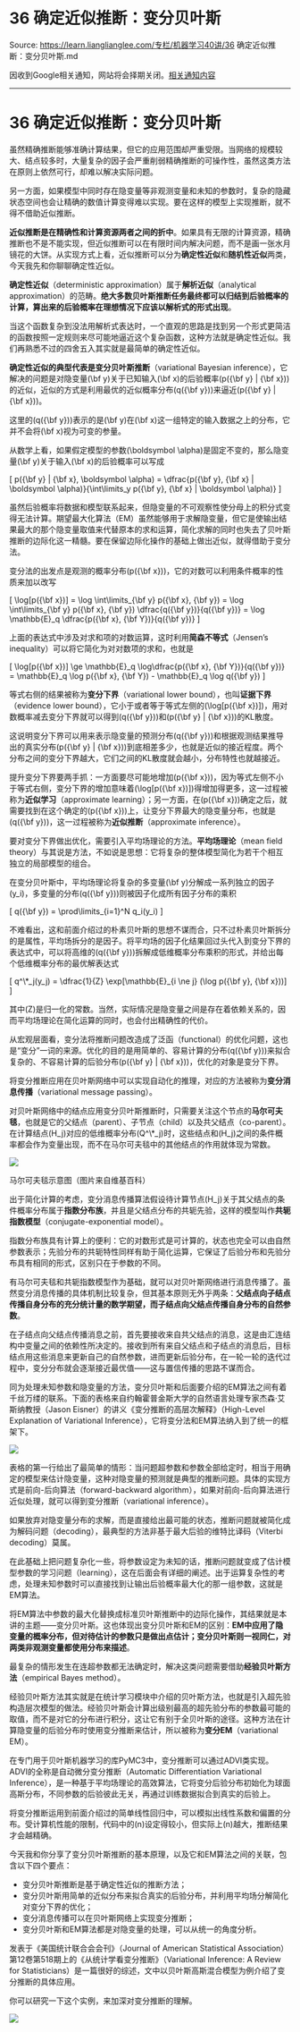 # 36 确定近似推断：变分贝叶斯 

Source: https://learn.lianglianglee.com/专栏/机器学习40讲/36 确定近似推断：变分贝叶斯.md

因收到Google相关通知，网站将会择期关闭。[相关通知内容](https://lumendatabase.org/notices/44265620)

---

# 36 确定近似推断：变分贝叶斯

虽然精确推断能够准确计算结果，但它的应用范围却严重受限。当网络的规模较大、结点较多时，大量复杂的因子会严重削弱精确推断的可操作性，虽然这类方法在原则上依然可行，却难以解决实际问题。

另一方面，如果模型中同时存在隐变量等非观测变量和未知的参数时，复杂的隐藏状态空间也会让精确的数值计算变得难以实现。要在这样的模型上实现推断，就不得不借助近似推断。

**近似推断是在精确性和计算资源两者之间的折中**。如果具有无限的计算资源，精确推断也不是不能实现，但近似推断可以在有限时间内解决问题，而不是画一张水月镜花的大饼。从实现方式上看，近似推断可以分为**确定性近似**和**随机性近似**两类，今天我先和你聊聊确定性近似。

**确定性近似**（deterministic approximation）属于**解析近似**（analytical approximation）的范畴。**绝大多数贝叶斯推断任务最终都可以归结到后验概率的计算，算出来的后验概率在理想情况下应该以解析式的形式出现**。

当这个函数复杂到没法用解析式表达时，一个直观的思路是找到另一个形式更简洁的函数按照一定规则来尽可能地逼近这个复杂函数，这种方法就是确定性近似。我们再熟悉不过的四舍五入其实就是最简单的确定性近似。

**确定性近似的典型代表是变分贝叶斯推断**（variational Bayesian inference），它解决的问题是对隐变量\(\\bf y\)关于已知输入\(\\bf x\)的后验概率\(p({\\bf y} | {\\bf x})\)的近似，近似的方式是利用最优的近似概率分布\(q({\\bf y})\)来逼近\(p({\\bf y} | {\\bf x})\)。

这里的\(q({\\bf y})\)表示的是\(\\bf y\)在\(\\bf x\)这一组特定的输入数据之上的分布，它并不会将\(\\bf x\)视为可变的参量。

从数学上看，如果假定模型的参数\(\\boldsymbol \\alpha\)是固定不变的，那么隐变量\(\\bf y\)关于输入\(\\bf x\)的后验概率可以写成

\[ p({\\bf y} | {\\bf x}, \\boldsymbol \\alpha) = \\dfrac{p({\\bf y}, {\\bf x} | \\boldsymbol \\alpha)}{\\int\\limits\_y p({\\bf y}, {\\bf x} | \\boldsymbol \\alpha)} \]

虽然后验概率将数据和模型联系起来，但隐变量的不可观察性使分母上的积分式变得无法计算。期望最大化算法（EM）虽然能够用于求解隐变量，但它是使输出结果最大的那个隐变量取值来代替原本的求和运算，简化求解的同时也失去了贝叶斯推断的边际化这一精髓。要在保留边际化操作的基础上做出近似，就得借助于变分法。

变分法的出发点是观测的概率分布\(p({\\bf x})\)，它的对数可以利用条件概率的性质来加以改写

\[ \\log\[p({\\bf x})\] = \\log \\int\\limits\_{\\bf y} p({\\bf x}, {\\bf y}) = \\log \\int\\limits\_{\\bf y} p({\\bf x}, {\\bf y}) \\dfrac{q({\\bf y})}{q({\\bf y})} = \\log \\mathbb{E}\_q \\dfrac{p({\\bf x}, {\\bf Y})}{q({\\bf y})} \]

上面的表达式中涉及对求和项的对数运算，这时利用**简森不等式**（Jensen’s inequality）可以将它简化为对对数项的求和，也就是

\[ \\log\[p({\\bf x})\] \\ge \\mathbb{E}\_q \\log\\dfrac{p({\\bf x}, {\\bf Y})}{q({\\bf y})} = \\mathbb{E}\_q \\log p({\\bf x}, {\\bf Y}) - \\mathbb{E}\_q \\log q({\\bf y}) \]

等式右侧的结果被称为**变分下界**（variational lower bound），也叫**证据下界**（evidence lower bound），它小于或者等于等式左侧的\(\\log\[p({\\bf x})\]\)，用对数概率减去变分下界就可以得到\(q({\\bf y})\)和\(p({\\bf y} | {\\bf x})\)的KL散度。

这说明变分下界可以用来表示隐变量的预测分布\(q({\\bf y})\)和根据观测结果推导出的真实分布\(p({\\bf y} | {\\bf x})\)到底相差多少，也就是近似的接近程度。两个分布之间的变分下界越大，它们之间的KL散度就会越小，分布特性也就越接近。

提升变分下界要两手抓：一方面要尽可能地增加\(p({\\bf x})\)，因为等式左侧不小于等式右侧，变分下界的增加意味着\(\\log\[p({\\bf x})\]\)得增加得更多，这一过程被称为**近似学习**（approximate learning）；另一方面，在\(p({\\bf x})\)确定之后，就需要找到在这个确定的\(p({\\bf x})\)上，让变分下界最大的隐变量分布，也就是\(q({\\bf y})\)，这一过程被称为**近似推断**（approximate inference）。

要对变分下界做出优化，需要引入平均场理论的方法。**平均场理论**（mean field theory）与其说是方法，不如说是思想：它将复杂的整体模型简化为若干个相互独立的局部模型的组合。

在变分贝叶斯中，平均场理论将复杂的多变量\(\\bf y\)分解成一系列独立的因子\(y\_i\)，多变量的分布\(q({\\bf y})\)则被因子化成所有因子分布的乘积

\[ q({\\bf y}) = \\prod\\limits\_{i=1}^N q\_i(y\_i) \]

不难看出，这和前面介绍过的朴素贝叶斯的思想不谋而合，只不过朴素贝叶斯拆分的是属性，平均场拆分的是因子。将平均场的因子化结果回过头代入到变分下界的表达式中，可以将高维的\(q({\\bf y})\)拆解成低维概率分布乘积的形式，并给出每个低维概率分布的最优解表达式

\[ q^\\*\_j(y\_j) = \\dfrac{1}{Z} \\exp\[\\mathbb{E}\_{i \\ne j} (\\log p({\\bf y}, {\\bf x}))\] \]

其中\(Z\)是归一化的常数。当然，实际情况是隐变量之间是存在着依赖关系的，因而平均场理论在简化运算的同时，也会付出精确性的代价。

从宏观层面看，变分法将推断问题改造成了泛函（functional）的优化问题，这也是“变分”一词的来源。优化的目的是用简单的、容易计算的分布\(q({\\bf y})\)来拟合复杂的、不容易计算的后验分布\(p({\\bf y} | {\\bf x})\)，优化的对象是变分下界。

将变分推断应用在贝叶斯网络中可以实现自动化的推理，对应的方法被称为**变分消息传播**（variational message passing）。

对贝叶斯网络中的结点应用变分贝叶斯推断时，只需要关注这个节点的**马尔可夫毯**，也就是它的父结点（parent）、子节点（child）以及共父结点（co-parent）。在计算结点\(H\_j\)对应的低维概率分布\(Q^\\*\_j\)时，这些结点和\(H\_j\)之间的条件概率都会作为变量出现，而不在马尔可夫毯中的其他结点的作用就体现为常数。

![](assets/ef83135d5af068c55e3216fefcb66224.png)

马尔可夫毯示意图（图片来自维基百科）

出于简化计算的考虑，变分消息传播算法假设待计算节点\(H\_j\)关于其父结点的条件概率分布属于**指数分布族**，并且是父结点分布的共轭先验，这样的模型叫作**共轭指数模型**（conjugate-exponential model）。

指数分布族具有计算上的便利：它的对数形式是可计算的，状态也完全可以由自然参数表示；先验分布的共轭特性同样有助于简化运算，它保证了后验分布和先验分布具有相同的形式，区别只在于参数的不同。

有马尔可夫毯和共轭指数模型作为基础，就可以对贝叶斯网络进行消息传播了。虽然变分消息传播的具体机制比较复杂，但其基本原则无外乎两条：**父结点向子结点传播自身分布的充分统计量的数学期望，而子结点向父结点传播自身分布的自然参数**。

在子结点向父结点传播消息之前，首先要接收来自共父结点的消息，这是由汇连结构中变量之间的依赖性所决定的。接收到所有来自父结点和子结点的消息后，目标结点用这些消息来更新自己的自然参数，进而更新后验分布，在一轮一轮的迭代过程中，变分分布就会逐渐接近最优值——这与置信传播的思路不谋而合。

同为处理未知参数和隐变量的方法，变分贝叶斯和后面要介绍的EM算法之间有着千丝万缕的联系。下面的表格来自约翰霍普金斯大学的自然语言处理专家杰森·艾斯纳教授（Jason Eisner）的讲义《变分推断的高层次解释》（High-Level Explanation of Variational Inference），它将变分法和EM算法纳入到了统一的框架下。

![](assets/08824581a5144f94cc7bb9ce9577a1cc.png)

表格的第一行给出了最简单的情形：当问题超参数和参数全部给定时，相当于用确定的模型来估计隐变量，这种对隐变量的预测就是典型的推断问题。具体的实现方式是前向-后向算法（forward-backward algorithm），如果对前向-后向算法进行近似处理，就可以得到变分推断（variational inference）。

如果放弃对隐变量分布的求解，而是直接给出最可能的状态，推断问题就被简化成为解码问题（decoding），最典型的方法非基于最大后验的维特比译码（Viterbi decoding）莫属。

在此基础上把问题复杂化一些，将参数设定为未知的话，推断问题就变成了估计模型参数的学习问题（learning），这在后面会有详细的阐述。出于运算复杂性的考虑，处理未知参数时可以直接找到让输出后验概率最大化的那一组参数，这就是EM算法。

将EM算法中参数的最大化替换成标准贝叶斯推断中的边际化操作，其结果就是本讲的主题——变分贝叶斯。这也体现出变分贝叶斯和EM的区别：**EM中应用了隐变量的概率分布，但对待估计的参数只是做出点估计；变分贝叶斯则一视同仁，对两类非观测变量都使用分布来描述**。

最复杂的情形发生在连超参数都无法确定时，解决这类问题需要借助**经验贝叶斯方法**（empirical Bayes method）。

经验贝叶斯方法其实就是在统计学习模块中介绍的贝叶斯方法，也就是引入超先验构造层次模型的做法。经验贝叶斯会计算出级别最高的超先验分布的参数最可能的取值，而不是对它的分布进行积分，这让它有别于全贝叶斯的途径。这种方法在计算隐变量的后验分布时使用变分推断来估计，所以被称为**变分EM**（variational EM）。

在专门用于贝叶斯机器学习的库PyMC3中，变分推断可以通过ADVI类实现。ADVI的全称是自动微分变分推断（Automatic Differentiation Variational Inference），是一种基于平均场理论的高效算法，它将变分后验分布初始化为球面高斯分布，不同参数的后验彼此无关，再通过训练数据拟合到真实的后验上。

将变分推断运用到前面介绍过的简单线性回归中，可以模拟出线性系数和偏置的分布。受计算机性能的限制，代码中的\(n\)设定得较小，但实际上\(n\)越大，推断结果才会越精确。

今天我和你分享了变分贝叶斯推断的基本原理，以及它和EM算法之间的关联，包含以下四个要点：

* 变分贝叶斯推断是基于确定性近似的推断方法；
* 变分贝叶斯用简单的近似分布来拟合真实的后验分布，并利用平均场分解简化对变分下界的优化；
* 变分消息传播可以在贝叶斯网络上实现变分推断；
* 变分贝叶斯和EM算法都是对隐变量的处理，可以从统一的角度分析。

发表于《美国统计联合会会刊》（Journal of American Statistical Association）第12卷第518期上的《从统计学看变分推断》（Variational Inference: A Review for Statisticians）是一篇很好的综述，文中以贝叶斯高斯混合模型为例介绍了变分推断的具体应用。

你可以研究一下这个实例，来加深对变分推断的理解。

![](assets/79c512a3b14fce75cad59d515f396d73.jpg)